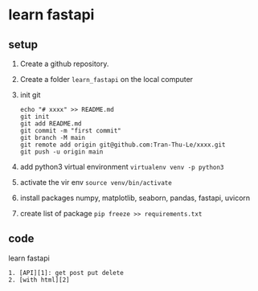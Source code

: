 # learn fastapi

## setup 

1. Create a github repository.

2. Create a folder `learn_fastapi` on the local computer

3. init git
    ```
    echo "# xxxx" >> README.md
    git init
    git add README.md
    git commit -m "first commit"
    git branch -M main
    git remote add origin git@github.com:Tran-Thu-Le/xxxx.git
    git push -u origin main
    ```

4. add python3 virtual environment 
`virtualenv venv -p python3`

5. activate the vir env 
`source venv/bin/activate`

6. install packages numpy, matplotlib, seaborn, pandas, fastapi, uvicorn 

7. create list of package `pip freeze >> requirements.txt`


## code 

learn fastapi

    1. [API][1]: get post put delete
    2. [with html][2]


[1]: https://www.youtube.com/watch?v=tLKKmouUams&t=2477s
[2]: https://www.youtube.com/watch?v=yu0TbJ2BQso


